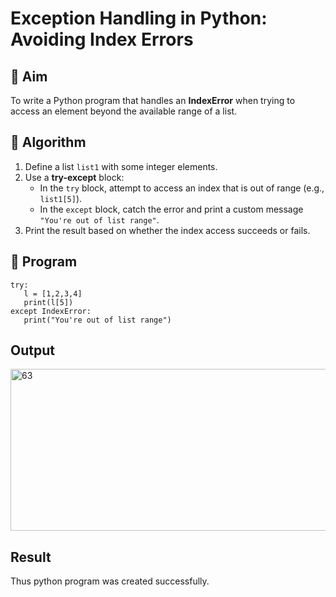 # Exception Handling in Python: Avoiding Index Errors

## 🎯 Aim
To write a Python program that handles an **IndexError** when trying to access an element beyond the available range of a list.

## 🧠 Algorithm
1. Define a list `list1` with some integer elements.
2. Use a **try-except** block:
   - In the `try` block, attempt to access an index that is out of range (e.g., `list1[5]`).
   - In the `except` block, catch the error and print a custom message `"You're out of list range"`.
3. Print the result based on whether the index access succeeds or fails.

## 🧾 Program
```
try:
   l = [1,2,3,4]
   print(l[5])
except IndexError:
   print("You're out of list range")
```
## Output
<img width="1019" height="259" alt="63" src="https://github.com/user-attachments/assets/bca1bc07-4b2a-4186-a652-12c45bf2bf88" />

## Result
Thus python program was created successfully.

